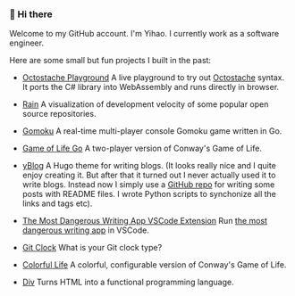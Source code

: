### 👋 Hi there

Welcome to my GitHub account. I'm Yihao. I currently work as a software engineer.

Here are some small but fun projects I built in the past:

- [Octostache Playground](https://github.com/y1hao/octostache-playground)
  A live playground to try out [Octostache](https://github.com/OctopusDeploy/Octostache) syntax. It ports the C# library into WebAssembly and runs directly in browser.
  
- [Rain](https://github.com/y1hao/Rain)
  A visualization of development velocity of some popular open source repositories.

- [Gomoku](https://github.com/y1hao/gomoku)
  A real-time multi-player console Gomoku game written in Go.

- [Game of Life Go](https://github.com/y1hao/game-of-life-go)
  A two-player version of Conway's Game of Life.

- [yBlog](https://github.com/y1hao/yBlog)
  A Hugo theme for writing blogs. (It looks really nice and I quite enjoy creating it. But after that it turned out I never actually used it to write blogs. Instead now I simply use a [GitHub repo](https://github.com/y1hao/comments) for writing some posts with README files. I wrote Python scripts to synchonize all the links and tags etc).

- [The Most Dangerous Writing App VSCode Extension](https://github.com/y1hao/the-most-dangerous-writing-app-extension)
  Run [the most dangerous writing app](https://www.squibler.io/dangerous-writing-prompt-app) in VSCode.

- [Git Clock](https://github.com/y1hao/gitclock)
  What is your Git clock type?

- [Colorful Life](https://github.com/y1hao/ColorfulLife)
  A colorful, configurable version of Conway's Game of Life.

- [Div](https://github.com/y1hao/Div) Turns HTML into a functional programming language.

